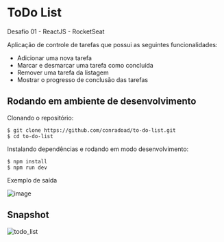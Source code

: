 # ToDo List
Desafio 01 - ReactJS - RocketSeat

Aplicação de controle de tarefas que possui as seguintes funcionalidades:

- Adicionar uma nova tarefa
- Marcar e desmarcar uma tarefa como concluída
- Remover uma tarefa da listagem
- Mostrar o progresso de conclusão das tarefas


## Rodando em ambiente de desenvolvimento
Clonando o repositório:
```
$ git clone https://github.com/conradoad/to-do-list.git
$ cd to-do-list
```
Instalando dependências e rodando em modo desenvolvimento:
```
$ npm install
$ npm run dev
```
Exemplo de saída

![image](https://user-images.githubusercontent.com/29844580/210196263-93689b3b-e4b1-4e8d-a8d2-e227af281448.png)


## Snapshot
![todo_list](https://user-images.githubusercontent.com/29844580/210195936-57b51ef9-f36d-4207-a1d9-05ddd4cdf3f7.jpeg)

